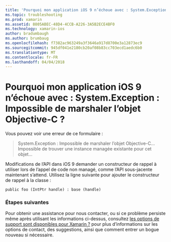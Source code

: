 ```yaml
---
title: 'Pourquoi mon application iOS 9 n’échoue avec : System.Exception : Impossible de marshaler l’objet Objective-C ?'
ms.topic: troubleshooting
ms.prod: xamarin
ms.assetid: 8805ABEC-48D4-4CCB-A226-3A5B2ECE4BF0
ms.technology: xamarin-ios
author: bradumbaugh
ms.author: brumbaug
ms.openlocfilehash: f7382ac963249a3f3646a917d8700e3a12873ec9
ms.sourcegitcommit: 945df041e2180cb20af08b83cc703ecd1aedc6b0
ms.translationtype: MT
ms.contentlocale: fr-FR
ms.lasthandoff: 04/04/2018
---
```

# <a name="why-does-my-ios-9-app-fail-with-systemexception-failed-to-marshal-the-objective-c-object"></a>Pourquoi mon application iOS 9 n’échoue avec : System.Exception : Impossible de marshaler l’objet Objective-C ?

Vous pouvez voir une erreur de ce formulaire :

> System.Exception : Impossible de marshaler l’objet Objective-C... Impossible de trouver une instance managée existante pour cet objet...

Modifications de l’API dans iOS 9 demander un constructeur de rappel à utiliser lors de l’appel de code non managé, comme l’API sous-jacente maintenant s’attend. Utilisez la ligne suivante pour ajouter le constructeur de rappel à la classe : 

`public foo (IntPtr handle) : base (handle) ` 

### <a name="next-steps"></a>Étapes suivantes

Pour obtenir une assistance pour nous contacter, ou si ce problème persiste même après utilisant les informations ci-dessus, consultez [les options de support sont disponibles pour Xamarin ?](~/cross-platform/troubleshooting/support-options.md) pour plus d’informations sur les options de contact, des suggestions, ainsi que comment entrer un bogue nouveau si nécessaire. 
